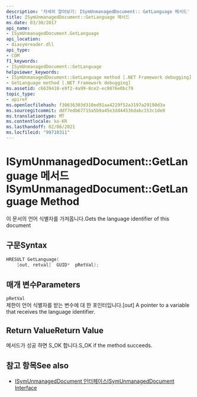 ```yaml
---
description: '자세히 알아보기: ISymUnmanagedDocument:: GetLanguage 메서드'
title: ISymUnmanagedDocument::GetLanguage 메서드
ms.date: 03/30/2017
api_name:
- ISymUnmanagedDocument.GetLanguage
api_location:
- diasymreader.dll
api_type:
- COM
f1_keywords:
- ISymUnmanagedDocument::GetLanguage
helpviewer_keywords:
- ISymUnmanagedDocument::GetLanguage method [.NET Framework debugging]
- GetLanguage method [.NET Framework debugging]
ms.assetid: c6639418-e9f2-4a99-8ce2-ec9876e0bc79
topic_type:
- apiref
ms.openlocfilehash: f30636303d310ed91aa4229f52a3197a29190d3a
ms.sourcegitcommit: ddf7edb67715a5b9a45e3dd44536dabc153c1de0
ms.translationtype: MT
ms.contentlocale: ko-KR
ms.lasthandoff: 02/06/2021
ms.locfileid: "99710311"
---
```

# <a name="isymunmanageddocumentgetlanguage-method"></a><span data-ttu-id="7d028-103">ISymUnmanagedDocument::GetLanguage 메서드</span><span class="sxs-lookup"><span data-stu-id="7d028-103">ISymUnmanagedDocument::GetLanguage Method</span></span>

<span data-ttu-id="7d028-104">이 문서의 언어 식별자를 가져옵니다.</span><span class="sxs-lookup"><span data-stu-id="7d028-104">Gets the language identifier of this document</span></span>  
  
## <a name="syntax"></a><span data-ttu-id="7d028-105">구문</span><span class="sxs-lookup"><span data-stu-id="7d028-105">Syntax</span></span>  
  
```cpp  
HRESULT GetLanguage(  
    [out, retval]  GUID*  pRetVal);  
```  
  
## <a name="parameters"></a><span data-ttu-id="7d028-106">매개 변수</span><span class="sxs-lookup"><span data-stu-id="7d028-106">Parameters</span></span>  

 `pRetVal`  
 <span data-ttu-id="7d028-107">제한이 언어 식별자를 받는 변수에 대 한 포인터입니다.</span><span class="sxs-lookup"><span data-stu-id="7d028-107">[out] A pointer to a variable that receives the language identifier.</span></span>  
  
## <a name="return-value"></a><span data-ttu-id="7d028-108">Return Value</span><span class="sxs-lookup"><span data-stu-id="7d028-108">Return Value</span></span>  

 <span data-ttu-id="7d028-109">메서드가 성공 하면 S_OK 합니다.</span><span class="sxs-lookup"><span data-stu-id="7d028-109">S_OK if the method succeeds.</span></span>  
  
## <a name="see-also"></a><span data-ttu-id="7d028-110">참고 항목</span><span class="sxs-lookup"><span data-stu-id="7d028-110">See also</span></span>

- [<span data-ttu-id="7d028-111">ISymUnmanagedDocument 인터페이스</span><span class="sxs-lookup"><span data-stu-id="7d028-111">ISymUnmanagedDocument Interface</span></span>](isymunmanageddocument-interface.md)
